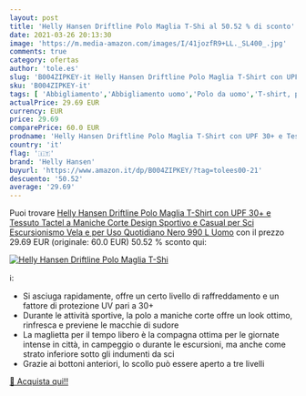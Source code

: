 ```yaml
---
layout: post
title: 'Helly Hansen Driftline Polo Maglia T-Shi al 50.52 % di sconto'
date: 2021-03-26 20:13:30
image: 'https://m.media-amazon.com/images/I/41jozfR9+LL._SL400_.jpg'
comments: true
category: ofertas
author: 'tole.es'
slug: 'B004ZIPKEY-it Helly Hansen Driftline Polo Maglia T-Shirt con UPF 30+ e...'
sku: 'B004ZIPKEY-it'
tags: [ 'Abbigliamento','Abbigliamento uomo','Polo da uomo','T-shirt, polo e camicie da uomo','helly hansen', ]
actualPrice: 29.69 EUR
currency: EUR
price: 29.69
comparePrice: 60.0 EUR
prodname: 'Helly Hansen Driftline Polo Maglia T-Shirt con UPF 30+ e Tessuto Tactel a Maniche Corte  Design Sportivo e Casual  per Sci  Escursionismo  Vela e per Uso Quotidiano   Nero  990   L  Uomo'
country: 'it'
flag: '🇮🇹'
brand: 'Helly Hansen'
buyurl: 'https://www.amazon.it/dp/B004ZIPKEY/?tag=tolees00-21'
descuento: '50.52'
average: '29.69'
---
```


Puoi trovare [Helly Hansen Driftline Polo Maglia T-Shirt con UPF 30+ e Tessuto Tactel a Maniche Corte  Design Sportivo e Casual  per Sci  Escursionismo  Vela e per Uso Quotidiano   Nero  990   L  Uomo](https://www.amazon.it/dp/B004ZIPKEY/?tag=tolees00-21) con il prezzo 29.69 EUR (originale: 60.0 EUR) 50.52 % sconto qui:

[![Helly Hansen Driftline Polo Maglia T-Shi](https://m.media-amazon.com/images/I/41jozfR9+LL._SL400_.jpg)](https://www.amazon.it/dp/B004ZIPKEY/?tag=tolees00-21)

ℹ️:

- Si asciuga rapidamente, offre un certo livello di raffreddamento e un fattore di protezione UV pari a 30+
- Durante le attività sportive, la polo a maniche corte offre un look ottimo, rinfresca e previene le macchie di sudore
- La maglietta per il tempo libero è la compagna ottima per le giornate intense in città, in campeggio o durante le escursioni, ma anche come strato inferiore sotto gli indumenti da sci
- Grazie ai bottoni anteriori, lo scollo può essere aperto a tre livelli

[🛒 Acquista qui!!](https://www.amazon.it/dp/B004ZIPKEY/?tag=tolees00-21)
